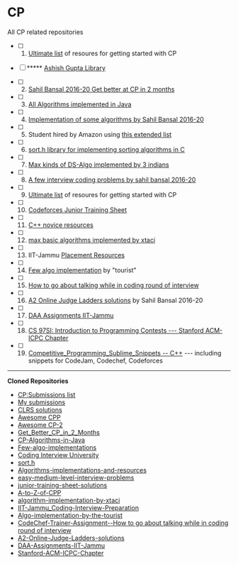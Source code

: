 # CP

All CP related repositories

- [ ] 1.   [Ultimate list](https://github.com/lnishan/awesome-competitive-programming) of resoures for getting started with CP

- [ ] ***** [Ashish Gupta Library](https://github.com/Ashishgup1/Competitive-Coding)

- [ ] 2.   [Sahil Bansal 2016-20 Get better at CP in 2 months](https://github.com/sahilbansal17/Get_Better_at_CP_in_2_Months)

- [ ] 3.   [All Algorithms implemented in Java](https://github.com/TheAlgorithms/Java)

- [ ] 4.   [Implementation of some algorithms by Sahil Bansal 2016-20](https://github.com/sahilbansal17/Competitive_Coding)

- [ ] 5.   Student hired by Amazon using [this extended list](https://github.com/jwasham/coding-interview-university)

- [ ] 6.   [sort.h library for implementing sorting algorithms in C](https://github.com/swenson/sort)

- [ ] 7.   [Max kinds of DS-Algo implemented by 3 indians](https://github.com/VAR-solutions/Algorithms)

- [ ] 8.   [A few interview coding problems by sahil bansal 2016-20](https://github.com/sahilbansal17/Coding-Interview-Problems)

- [ ] 9.   [Ultimate list](https://github.com/lnishan/awesome-competitive-programming) of resoures for getting started with CP

- [ ] 10.   [Codeforces Junior Training Sheet](https://github.com/sahilbansal17/junior-training-sheet)

- [ ] 11.   [C++ novice resources](https://github.com/Novice-Paradigm/Cplusplus)

- [ ] 12.  [max basic algorithms implemented by xtaci](https://github.com/xtaci/algorithms)

- [ ] 13.  IIT-Jammu [Placement Resources](https://github.com/coding-club-iit-jammu/Coding-Interview-Preparation)

- [ ] 14.  [Few algo implementation](https://github.com/the-tourist/algo) by "tourist"

- [ ] 15.  [How to go about talking while in coding round of interview](https://github.com/sahilbansal17/CodeChef-Trainer-Assignment)

- [ ] 16.  [A2 Online Judge Ladders solutions](https://github.com/sahilbansal17/A2-Online-Judge-Ladders) by Sahil Bansal 2016-20

- [ ] 17.  [DAA Assignments IIT-Jammu](https://github.com/sahilbansal17/CSL351-Assignments)

- [ ] 18.  [CS 97SI: Introduction to Programming Contests --- Stanford ACM-ICPC Chapter](https://github.com/jaehyunp/stanfordacm)

- [ ] 19.  [Competitive_Programming_Sublime_Snippets -- C++](https://github.com/MeghaSharma21/CPP_Competitive_Programming_Sublime_Snippets) --- including snippets for CodeJam, Codechef, Codeforces
***
**Cloned Repositories**

- [CP:Submissions list](https://docs.google.com/spreadsheets/d/1S1uyGOpNt5ZXU_ekg18xrp-5k272A_LzIjvNuxbXXwY/edit?usp=sharing)
- [My submissions](https://github.com/gandalfthewhite151/CP-My-Submissions)
- [CLRS solutions](https://github.com/gzc/CLRS)
- [Awesome CPP](https://github.com/lnishan/awesome-competitive-programming)
- [Awesome CP-2](https://github.com/fffaraz/awesome-cpp)
- [Get_Better_CP_in_2_Months](https://github.com/sahilbansal17/Get_Better_at_CP_in_2_Months)
- [CP-Algorithms-in-Java](https://github.com/gandalfthewhite151/CP-Algorithms-in-Java)
- [Few-algo-implementations](https://github.com/sahilbansal17/Competitive_Coding)
- [Coding Interview University](https://github.com/jwasham/coding-interview-university)
- [sort.h](https://github.com/swenson/sort)
- [Algorithms-implementations-and-resources](https://github.com/VAR-solutions/Algorithms)
- [easy-medium-level-interview-problems](https://github.com/sahilbansal17/Coding-Interview-Problems)
- [junior-training-sheet-solutions](https://github.com/sahilbansal17/junior-training-sheet)
- [A-to-Z-of-CPP](https://github.com/Novice-Paradigm/Cplusplus)
- [algorithm-implementation-by-xtaci](https://github.com/gandalfthewhite151/CP-algorithm-implementation-by-xtaci)
- [IIT-Jammu_Coding-Interview-Preparation](https://github.com/coding-club-iit-jammu/Coding-Interview-Preparation)
- [Algo-implementation-by-the-tourist](https://github.com/the-tourist/algo)
- [CodeChef-Trainer-Assignment--How to go about talking while in coding round of interview](https://github.com/sahilbansal17/CodeChef-Trainer-Assignment)
- [A2-Online-Judge-Ladders-solutions](https://github.com/sahilbansal17/A2-Online-Judge-Ladders)
- [DAA-Assignments-IIT-Jammu](https://github.com/sahilbansal17/CSL351-Assignments)
- [Stanford-ACM-ICPC-Chapter](https://github.com/jaehyunp/stanfordacm)
